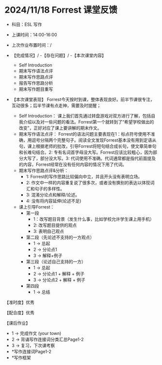 # 2024/11/18 Forrest 课堂反馈
- 科目：ESL 写作
- 上课时间：14:00-16:00
- 上次作业布置时间：/
- 【完成情况】/
-【存在问题】/
-【本次课堂内容】
  - Self Introduction
  - 期末写作语法点评
  - 期末写作思路点评
  - 报告写作思路分析
  - 期末写作题目重写

- 【本次课堂表现】
Forrest今天按时到课，整体表现良好。前半节课很专注，互动很多；后半节课有点走神，需要及时提醒；

  - Self Introduction：
课上我们首先通过转盘游戏对双方进行了解，包括自我介绍以及对一些问题的看法。Forrest第一个就转到了“希望学校做出的改变”，正好对应了课上要讲解的期末作文。
  - 期末写作语法点评：
Forrest的语法问题主要表现在1：标点符号使用不准确，用逗号分隔两个完整句子。阅读全文发现Forrest基本没有用到定语从句，课上根据老师的批改，引导Forrest将短句结合成长句，使文章简单句和长难句结合。2: 专有名词首字母没大写。Forrest应该比较粗心，因为部分大写了，部分没大写。3: 代词使用不准确。代词通常都是指代前面提及的内容，Forrest经常在没有任何内容的情况下用了代词。
  - 期末写作思路点评&分析：
    - 1: Forrest的写作思路比较偏向中立，并且开头没有表明立场。
    - 2: 作文中一样的内容重复说了很多次，或者没有换别的表达以体现词汇和句子的多样性。
    - 3: 混淆分论点和解释/论述。
    - 4: 没有将内容延伸(论述不足)
  - 课上引导Forrest：
    - 第一段
      - 1：改写题目背景（发生什么事，比如学校允许学生课上用手机）
      - 2: 改写题目提供的观点
      - 3: 表明自己观点
    - 第二段（先论述不支持的一方观点）
      - 1 -> 总起
      - 2 -> 分论点1
      - 3 -> 解释+例子
    - 第三段（论述自己支持的一方）
      - 1 -> 总起
      - 2 -> 分论点1 + 解释 + 例子
      - 3 -> 分论点2 + 解释 + 例子
    - 第四段
      - 1 -> 总结

【准时度】优秀

【配合度】优秀

【课后作业】
  - 1 -> 完成作文 (your town)
  - 2 -> 背诵写作连接词分类汇总Page1-2
  - 3 -> 复习，下次课考察
  - *写作连接词Page1-2
  - *写作框架
